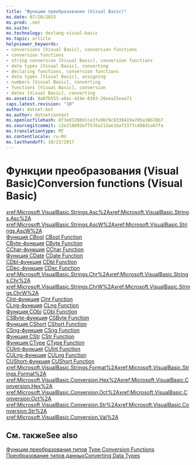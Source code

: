 ```yaml
---
title: "Функции преобразования (Visual Basic)"
ms.date: 07/20/2015
ms.prod: .net
ms.suite: 
ms.technology: devlang-visual-basic
ms.topic: article
helpviewer_keywords:
- conversions [Visual Basic], conversion functions
- conversion functions
- string conversion [Visual Basic], conversion functions
- data types [Visual Basic], converting
- declaring functions, conversion functions
- data types [Visual Basic], assigning
- numbers [Visual Basic], converting
- functions [Visual Basic], conversion
- dates [Visual Basic], converting
ms.assetid: 8a8fb553-a8ac-424e-8103-26eea25eaa71
caps.latest.revision: "10"
author: dotnet-bot
ms.author: dotnetcontent
ms.openlocfilehash: 8f3e03280dcce3fa9b79c8338419a705a38b78b7
ms.sourcegitcommit: c2e216692ef7576a213ae16af2377cd98d1a67fa
ms.translationtype: MT
ms.contentlocale: ru-RU
ms.lasthandoff: 10/22/2017
---
```

# <a name="conversion-functions-visual-basic"></a><span data-ttu-id="25f11-102">Функции преобразования (Visual Basic)</span><span class="sxs-lookup"><span data-stu-id="25f11-102">Conversion functions (Visual Basic)</span></span>

<span data-ttu-id="25f11-103"><xref:Microsoft.VisualBasic.Strings.Asc%2A></span><span class="sxs-lookup"><span data-stu-id="25f11-103"><xref:Microsoft.VisualBasic.Strings.Asc%2A></span></span>   
<span data-ttu-id="25f11-104"><xref:Microsoft.VisualBasic.Strings.AscW%2A></span><span class="sxs-lookup"><span data-stu-id="25f11-104"><xref:Microsoft.VisualBasic.Strings.AscW%2A></span></span>   
<span data-ttu-id="25f11-105">[Функция CBool](../../../visual-basic/language-reference/functions/type-conversion-functions.md) </span><span class="sxs-lookup"><span data-stu-id="25f11-105">[CBool Function](../../../visual-basic/language-reference/functions/type-conversion-functions.md) </span></span>  
<span data-ttu-id="25f11-106">[CByte-функция](../../../visual-basic/language-reference/functions/type-conversion-functions.md) </span><span class="sxs-lookup"><span data-stu-id="25f11-106">[CByte Function](../../../visual-basic/language-reference/functions/type-conversion-functions.md) </span></span>  
<span data-ttu-id="25f11-107">[CChar-функция](../../../visual-basic/language-reference/functions/type-conversion-functions.md) </span><span class="sxs-lookup"><span data-stu-id="25f11-107">[CChar Function](../../../visual-basic/language-reference/functions/type-conversion-functions.md) </span></span>  
<span data-ttu-id="25f11-108">[Функция CDate](../../../visual-basic/language-reference/functions/type-conversion-functions.md) </span><span class="sxs-lookup"><span data-stu-id="25f11-108">[CDate Function](../../../visual-basic/language-reference/functions/type-conversion-functions.md) </span></span>  
<span data-ttu-id="25f11-109">[CDbl-функция](../../../visual-basic/language-reference/functions/type-conversion-functions.md) </span><span class="sxs-lookup"><span data-stu-id="25f11-109">[CDbl Function](../../../visual-basic/language-reference/functions/type-conversion-functions.md) </span></span>  
<span data-ttu-id="25f11-110">[CDec-функция](../../../visual-basic/language-reference/functions/type-conversion-functions.md) </span><span class="sxs-lookup"><span data-stu-id="25f11-110">[CDec Function](../../../visual-basic/language-reference/functions/type-conversion-functions.md) </span></span>  
<span data-ttu-id="25f11-111"><xref:Microsoft.VisualBasic.Strings.Chr%2A></span><span class="sxs-lookup"><span data-stu-id="25f11-111"><xref:Microsoft.VisualBasic.Strings.Chr%2A></span></span>   
<span data-ttu-id="25f11-112"><xref:Microsoft.VisualBasic.Strings.ChrW%2A></span><span class="sxs-lookup"><span data-stu-id="25f11-112"><xref:Microsoft.VisualBasic.Strings.ChrW%2A></span></span>   
<span data-ttu-id="25f11-113">[CInt-функция](../../../visual-basic/language-reference/functions/type-conversion-functions.md) </span><span class="sxs-lookup"><span data-stu-id="25f11-113">[CInt Function](../../../visual-basic/language-reference/functions/type-conversion-functions.md) </span></span>  
<span data-ttu-id="25f11-114">[CLng-функция](../../../visual-basic/language-reference/functions/type-conversion-functions.md) </span><span class="sxs-lookup"><span data-stu-id="25f11-114">[CLng Function](../../../visual-basic/language-reference/functions/type-conversion-functions.md) </span></span>  
<span data-ttu-id="25f11-115">[Функция CObj](../../../visual-basic/language-reference/functions/type-conversion-functions.md) </span><span class="sxs-lookup"><span data-stu-id="25f11-115">[CObj Function](../../../visual-basic/language-reference/functions/type-conversion-functions.md) </span></span>  
<span data-ttu-id="25f11-116">[CSByte-функция](../../../visual-basic/language-reference/functions/type-conversion-functions.md) </span><span class="sxs-lookup"><span data-stu-id="25f11-116">[CSByte Function](../../../visual-basic/language-reference/functions/type-conversion-functions.md) </span></span>  
<span data-ttu-id="25f11-117">[Функция CShort](../../../visual-basic/language-reference/functions/type-conversion-functions.md) </span><span class="sxs-lookup"><span data-stu-id="25f11-117">[CShort Function](../../../visual-basic/language-reference/functions/type-conversion-functions.md) </span></span>  
<span data-ttu-id="25f11-118">[CSng-функция](../../../visual-basic/language-reference/functions/type-conversion-functions.md) </span><span class="sxs-lookup"><span data-stu-id="25f11-118">[CSng Function](../../../visual-basic/language-reference/functions/type-conversion-functions.md) </span></span>  
<span data-ttu-id="25f11-119">[Функция CStr](../../../visual-basic/language-reference/functions/type-conversion-functions.md) </span><span class="sxs-lookup"><span data-stu-id="25f11-119">[CStr Function](../../../visual-basic/language-reference/functions/type-conversion-functions.md) </span></span>  
<span data-ttu-id="25f11-120">[Функция CType](../../../visual-basic/language-reference/functions/ctype-function.md) </span><span class="sxs-lookup"><span data-stu-id="25f11-120">[CType Function](../../../visual-basic/language-reference/functions/ctype-function.md) </span></span>  
<span data-ttu-id="25f11-121">[CUInt-функция](../../../visual-basic/language-reference/functions/type-conversion-functions.md) </span><span class="sxs-lookup"><span data-stu-id="25f11-121">[CUInt Function](../../../visual-basic/language-reference/functions/type-conversion-functions.md) </span></span>  
<span data-ttu-id="25f11-122">[CULng-функция](../../../visual-basic/language-reference/functions/type-conversion-functions.md) </span><span class="sxs-lookup"><span data-stu-id="25f11-122">[CULng Function](../../../visual-basic/language-reference/functions/type-conversion-functions.md) </span></span>  
<span data-ttu-id="25f11-123">[CUShort-функция](../../../visual-basic/language-reference/functions/type-conversion-functions.md) </span><span class="sxs-lookup"><span data-stu-id="25f11-123">[CUShort Function](../../../visual-basic/language-reference/functions/type-conversion-functions.md) </span></span>  
<span data-ttu-id="25f11-124"><xref:Microsoft.VisualBasic.Strings.Format%2A></span><span class="sxs-lookup"><span data-stu-id="25f11-124"><xref:Microsoft.VisualBasic.Strings.Format%2A></span></span>   
<span data-ttu-id="25f11-125"><xref:Microsoft.VisualBasic.Conversion.Hex%2A></span><span class="sxs-lookup"><span data-stu-id="25f11-125"><xref:Microsoft.VisualBasic.Conversion.Hex%2A></span></span>   
<span data-ttu-id="25f11-126"><xref:Microsoft.VisualBasic.Conversion.Oct%2A></span><span class="sxs-lookup"><span data-stu-id="25f11-126"><xref:Microsoft.VisualBasic.Conversion.Oct%2A></span></span>   
<span data-ttu-id="25f11-127"><xref:Microsoft.VisualBasic.Conversion.Str%2A></span><span class="sxs-lookup"><span data-stu-id="25f11-127"><xref:Microsoft.VisualBasic.Conversion.Str%2A></span></span>   
<xref:Microsoft.VisualBasic.Conversion.Val%2A>

## <a name="see-also"></a><span data-ttu-id="25f11-128">См. также</span><span class="sxs-lookup"><span data-stu-id="25f11-128">See also</span></span>

<span data-ttu-id="25f11-129">[Функции преобразования типов](../../../visual-basic/language-reference/functions/type-conversion-functions.md) </span><span class="sxs-lookup"><span data-stu-id="25f11-129">[Type Conversion Functions](../../../visual-basic/language-reference/functions/type-conversion-functions.md) </span></span>  
[<span data-ttu-id="25f11-130">Преобразование типов данных</span><span class="sxs-lookup"><span data-stu-id="25f11-130">Converting Data Types</span></span>](../../../visual-basic/programming-guide/concepts/linq/converting-data-types.md)
